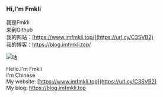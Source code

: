 ### Hi,I'm Fmkli  
我是Fmkli  
来到Github  
我的网站：[https://www.imfmkli.top/](https://url.cy/C3SVB2)  
我的博客：https://blog.imfmkli.top/  

![咕](https://github-readme-stats.vercel.app/api?username=fmkli&show_icons=true&theme=ocean_dark)

Hello.I'm Fmkli  
I'm Chinese  
My website: [https://www.imfmkli.top](https://url.cy/C3SVB2)  
My blog: https://blog.imfmkli.top  

<source id="mp4" src="mp4格式视频" type="https://pro-video.xiaoheiban.cn/xls/67a483e3-0998-4ff0-b98a-d17159552604.mp4
">


